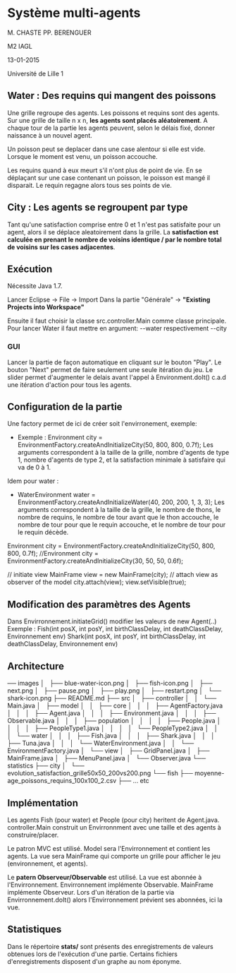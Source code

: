 # Système multi-agents

M. CHASTE
PP. BERENGUER

M2 IAGL

13-01-2015

Université de Lille 1

## Water : Des requins qui mangent des poissons

Une grille regroupe des agents. Les poissons et requins sont des agents.
Sur une grille de taille n x n, **les agents sont placés aléatoirement**.
A chaque tour de la partie les agents peuvent, selon le délais fixé, donner naissance à un nouvel agent.

Un poisson peut se deplacer dans une case alentour si elle est vide.
Lorsque le moment est venu, un poisson accouche.

Les requins quand à eux meurt s'il n'ont plus de point de vie.
En se déplaçant sur une case contenant un poisson, le poisson est mangé il disparait. Le requin regagne alors tous ses points de vie.

## City : Les agents se regroupent par type

Tant qu'une satisfaction comprise entre 0 et 1 n'est pas satisfaite pour un agent, alors il se déplace aleatoirement dans la grille.
La **satisfaction est calculée en prenant le nombre de voisins identique / par le nombre total de voisins sur les cases adjacentes**.

## Exécution

Nécessite Java 1.7.

Lancer Eclipse -> File -> Import
Dans la partie "Générale" -> **"Existing Projects into Workspace"**

Ensuite il faut choisir la classe src.controller.Main comme classe principale.
Pour lancer Water il faut mettre en argument:
--water
respectivement
--city

### GUI

Lancer la partie de façon automatique en cliquant sur le bouton "Play".
Le bouton "Next" permet de faire seulement une seule itération du jeu.
Le slider permet d'augmenter le delais avant l'appel à Environment.doIt() c.a.d une itération d'action pour tous les agents.

## Configuration de la partie

Une factory permet de ici de créer soit l'envirronement, exemple:
* Exemple : Environment city = EnvironmentFactory.createAndInitializeCity(50, 800, 800, 0.7f);
Les arguments correspondent à la taille de la grille, nombre d'agents de type 1, nombre d'agents de type 2, et la satisfaction minimale à satisfaire qui va de 0 à 1.

Idem pour water :
* WaterEnvironment water = EnvironmentFactory.createAndInitializeWater(40, 200, 200, 1, 3, 3);
Les arguments correspondent à la taille de la grille, le nombre de thons, le nombre de requins, le nombre de tour avant que le thon accouche, le nombre de tour pour que le requin accouche, et le nombre de tour pour le requin décède.

Environment city = EnvironmentFactory.createAndInitializeCity(50, 800, 800, 0.7f);
//Environment city = EnvironmentFactory.createAndInitializeCity(30, 50, 50, 0.6f);

// initiate view
MainFrame view = new MainFrame(city);
// attach view as observer of the model
city.attach(view);
view.setVisible(true);

## Modification des paramètres des Agents
Dans Envirronnement.initiateGrid() modifier les valeurs de new Agent(..)
Exemple :
Fish(int posX, int posY, int birthClassDelay, int deathClassDelay, Environnement env)
Shark(int posX, int posY, int birthClassDelay, int deathClassDelay, Environnement env)

## Architecture
── images
│   ├── blue-water-icon.png
│   ├── fish-icon.png
│   ├── next.png
│   ├── pause.png
│   ├── play.png
│   ├── restart.png
│   └── shark-icon.png
├── README.md
├── src
│   ├── controller
│   │   └── Main.java
│   ├── model
│   │   ├── core
│   │   │   ├── AgentFactory.java
│   │   │   ├── Agent.java
│   │   │   ├── Environment.java
│   │   │   ├── Observable.java
│   │   │   ├── population
│   │   │   │   ├── People.java
│   │   │   │   ├── PeopleType1.java
│   │   │   │   └── PeopleType2.java
│   │   │   └── water
│   │   │       ├── Fish.java
│   │   │       ├── Shark.java
│   │   │       ├── Tuna.java
│   │   │       └── WaterEnvironment.java
│   │   └── EnvironmentFactory.java
│   └── view
│       ├── GridPanel.java
│       ├── MainFrame.java
│       ├── MenuPanel.java
│       └── Observer.java
└── statistics
    ├── city
    │   └── evolution_satisfaction_grille50x50_200vs200.png
    └── fish
        ├── moyenne-age_poissons_requins_100x100_2.csv
        ├── ... etc
    
## Implémentation

Les agents Fish (pour water) et People (pour city) heritent de Agent.java.
controller.Main construit un Envirronnment avec une taille et des agents à construire/placer.

Le patron MVC est utilisé. Model sera l'Envirronnement et contient les agents.
La vue sera MainFrame qui comporte un grille pour afficher le jeu (environnement, et agents).

Le **patern Observeur/Observable** est utilisé. La vue est abonnée à l'Envirronnement.
Envirronnement implémente Observable.
MainFrame implémente Observeur.
Lors d'un itération de la partie via Envirronnement.doIt() alors l'Envirronnement prévient ses abonnées, ici la vue.

## Statistiques

Dans le répertoire **stats/** sont présents des enregistrements de valeurs obtenues lors de l'exécution d'une partie.
Certains fichiers d'enregistrements disposent d'un graphe au nom éponyme.
